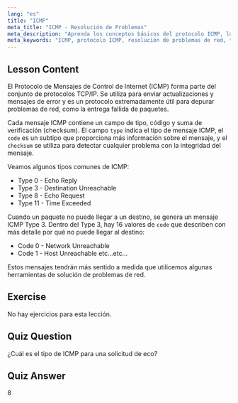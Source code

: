 ```yaml
---
lang: "es"
title: "ICMP"
meta_title: "ICMP - Resolución de Problemas"
meta_description: "Aprenda los conceptos básicos del protocolo ICMP, los tipos de mensajes y los códigos para la resolución de problemas de red. Comprenda cómo funciona ICMP para depurar problemas de red."
meta_keywords: "ICMP, protocolo ICMP, resolución de problemas de red, tipos ICMP, redes Linux, principiante, tutorial, guía"
---
```


## Lesson Content

El Protocolo de Mensajes de Control de Internet (ICMP) forma parte del conjunto de protocolos TCP/IP. Se utiliza para enviar actualizaciones y mensajes de error y es un protocolo extremadamente útil para depurar problemas de red, como la entrega fallida de paquetes.

Cada mensaje ICMP contiene un campo de tipo, código y suma de verificación (checksum). El campo `type` indica el tipo de mensaje ICMP, el `code` es un subtipo que proporciona más información sobre el mensaje, y el `checksum` se utiliza para detectar cualquier problema con la integridad del mensaje.

Veamos algunos tipos comunes de ICMP:

- Type 0 - Echo Reply
- Type 3 - Destination Unreachable
- Type 8 - Echo Request
- Type 11 - Time Exceeded

Cuando un paquete no puede llegar a un destino, se genera un mensaje ICMP Type 3. Dentro del Type 3, hay 16 valores de `code` que describen con más detalle por qué no puede llegar al destino:

- Code 0 - Network Unreachable
- Code 1 - Host Unreachable
  etc...etc...

Estos mensajes tendrán más sentido a medida que utilicemos algunas herramientas de solución de problemas de red.

## Exercise

No hay ejercicios para esta lección.

## Quiz Question

¿Cuál es el tipo de ICMP para una solicitud de eco?

## Quiz Answer

8
